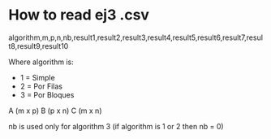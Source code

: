 # How to read ej3 .csv

algorithm,m,p,n,nb,result1,result2,result3,result4,result5,result6,result7,result8,result9,result10

Where algorithm is:
- 1 = Simple
- 2 = Por Filas
- 3 = Por Bloques

A (m x p)
B (p x n)
C (m x n)

nb is used only for algorithm 3 (if algorithm is 1 or 2 then nb = 0)
